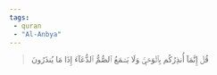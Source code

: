 ```yaml
---
tags: 
 - quran 
 - "Al-Anbya"
---
```


> قُلۡ إِنَّمَآ أُنذِرُكُم بِٱلۡوَحۡيِۚ وَلَا يَسۡمَعُ ٱلصُّمُّ ٱلدُّعَآءَ إِذَا مَا يُنذَرُونَ
